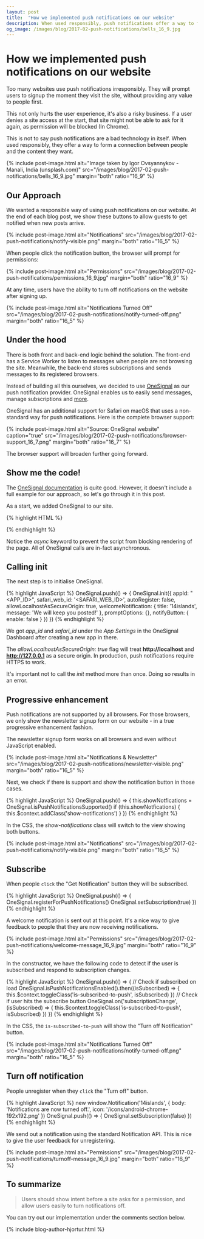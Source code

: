 ```yaml
---
layout: post
title:  "How we implemented push notifications on our website"
description: When used responsibly, push notifications offer a way to form a connection between people and the content they want.
og_image: /images/blog/2017-02-push-notifications/bells_16_9.jpg
---
```


# How we implemented push notifications on our website

Too many websites use push notifications irresponsibly. They will prompt users to signup the moment they visit the site, without providing any value to people first.

This not only hurts the user experience, it's also a risky business. If a user denies a site access at the start, that site might not be able to ask for it again, as permission will be blocked (In Chrome).

This is not to say push notifications are a bad technology in itself. When used responsibly, they offer a way to form a connection between people and the content they want.

{% include post-image.html alt="Image taken by Igor Ovsyannykov - Manali, India (unsplash.com)" src="/images/blog/2017-02-push-notifications/bells_16_9.jpg" margin="both" ratio="16_9" %}

## Our Approach

We wanted a responsible way of using push notifications on our website. At the end of each blog post, we show these buttons to allow guests to get notified when new posts arrive.

{% include post-image.html alt="Notifications" src="/images/blog/2017-02-push-notifications/notify-visible.png" margin="both" ratio="16_5" %}

When people click the notification button, the browser will prompt for permissions:

{% include post-image.html alt="Permissions" src="/images/blog/2017-02-push-notifications/permissions_16_9.jpg" margin="both" ratio="16_9" %}

At any time, users have the ability to turn off notifications on the website after signing up.

{% include post-image.html alt="Notifications Turned Off" src="/images/blog/2017-02-push-notifications/notify-turned-off.png" margin="both" ratio="16_5" %}

## Under the hood

There is both front and back-end logic behind the solution. The front-end has a Service Worker to listen to messages when people are not browsing the site. Meanwhile, the back-end stores subscriptions and sends messages to its registered browsers.

Instead of building all this ourselves, we decided to use [OneSignal](https://onesignal.com/) as our push notification provider. OneSignal enables us to easily send messages, manage subscriptions and [more](https://documentation.onesignal.com/docs#section-why-should-i-use-onesignal-).

OneSignal has an additional support for Safari on macOS that uses a non-standard way for push notifications. Here is the complete browser support:

{% include post-image.html alt="Source: OneSignal website" caption="true" src="/images/blog/2017-02-push-notifications/browser-support_16_7.png" margin="both" ratio="16_7" %}

The browser support will broaden further going forward.

## Show me the code!

The [OneSignal documentation](https://documentation.onesignal.com/docs/web-push-setup) is quite good. However, it doesn't include a full example for our approach, so let's go through it in this post.

As a start, we added OneSignal to our site.

{% highlight HTML %}
<script src="https://cdn.onesignal.com/sdks/OneSignalSDK.js" async></script>
<script>
var OneSignal = window.OneSignal || [];
</script>
{% endhighlight %}

Notice the *async* keyword to prevent the script from blocking rendering of the page. All of OneSignal calls are in-fact asynchronous.

## Calling init

The next step is to initialise OneSignal.

{% highlight JavaScript %}
OneSignal.push(() => {
  OneSignal.init({
    appId: "<APP_ID>",
    safari_web_id: '<SAFARI_WEB_ID>',
    autoRegister: false,
    allowLocalhostAsSecureOrigin: true,
    welcomeNotification: {
      title: '14islands',
      message: 'We will keep you posted!'
    },
    promptOptions: {},
    notifyButton: { enable: false }
  })
})
{% endhighlight %}

We got *app_id* and *safari_id* under the *App Settings* in the OneSignal Dashboard after creating a new app in there.

The *allowLocalhostAsSecureOrigin: true* flag will treat **http://localhost** and **http://127.0.0.1** as a secure origin. In production, push notifications require HTTPS to work.

It's important not to call the *init* method more than once. Doing so results in an error.


## Progressive enhancement

Push notifications are not supported by all browsers. For those browsers, we only show the newsletter signup form on our website - in a true progressive enhancement fashion.

The newsletter signup form works on all browsers and even without JavaScript enabled.

{% include post-image.html alt="Notifications & Newsletter" src="/images/blog/2017-02-push-notifications/newsletter-visible.png" margin="both" ratio="16_5" %}

Next, we check if there is support and show the notification button in those cases.

{% highlight JavaScript %}
OneSignal.push(() => {
	this.showNotfications = OneSignal.isPushNotificationsSupported()
	if (this.showNotfications) {
		this.$context.addClass('show-notifications')
	}
})
{% endhighlight %}

In the CSS, the *show-notifications* class will switch to the view showing both buttons.

{% include post-image.html alt="Notifications" src="/images/blog/2017-02-push-notifications/notify-visible.png" margin="both" ratio="16_5" %}

## Subscribe

When people `click` the "Get Notification" button they will be subscribed.

{% highlight JavaScript %}
OneSignal.push(() => {
	OneSignal.registerForPushNotifications()
	OneSignal.setSubscription(true)
})
{% endhighlight %}

A welcome notification is sent out at this point. It's a nice way to give feedback to people that they are now receiving notifications.

{% include post-image.html alt="Permissions" src="/images/blog/2017-02-push-notifications/welcome-message_16_9.jpg" margin="both" ratio="16_9" %}

In the constructor, we have the following code to detect if the user is subscribed and respond to subscription changes.

{% highlight JavaScript %}
OneSignal.push(() => {
	// Check if subscribed on load
	OneSignal.isPushNotificationsEnabled().then((isSubscribed) => {
		this.$context.toggleClass('is-subscribed-to-push', isSubscribed)
	})
	// Check if user hits the subscribe button
	OneSignal.on('subscriptionChange', (isSubscribed) => {
		this.$context.toggleClass('is-subscribed-to-push', isSubscribed)
	})
})
{% endhighlight %}

In the CSS, the `is-subscribed-to-push` will show the "Turn off Notification" button.

{% include post-image.html alt="Notifications Turned Off" src="/images/blog/2017-02-push-notifications/notify-turned-off.png" margin="both" ratio="16_5" %}

## Turn off notification

People unregister when they `click` the "Turn off" button.

{% highlight JavaScript %}
new window.Notification('14islands', {
	body: 'Notifications are now turned off.',
	icon: '/icons/android-chrome-192x192.png'
})
OneSignal.push(() => {
	OneSignal.setSubscription(false)
})
{% endhighlight %}

We send out a notification using the standard Notification API. This is nice to give the user feedback for unregistering.

{% include post-image.html alt="Permissions" src="/images/blog/2017-02-push-notifications/turnoff-message_16_9.jpg" margin="both" ratio="16_9" %}

## To summarize

> Users should show intent before a site asks for a permission, and allow users easily to turn notifications off.

You can try out our implementation under the comments section below.

{% include blog-author-hjortur.html %}
